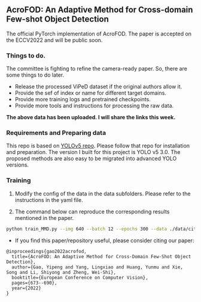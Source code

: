 ## AcroFOD: An Adaptive Method for Cross-domain Few-shot Object Detection
The official PyTorch implementation of AcroFOD. The paper is accepted on the ECCV2022 and will be public soon.

### Things to do.
The committee is fighting to refine the camera-ready paper. So, there are some things to do later.
- Release the processed ViPeD dataset if the original authors allow it.
- Provide the sef of index or name for different target domains.
- Provide more training logs and pretrained checkpoints.
- Provide more tools and instructions for processing the raw data.

**The above data has been uploaded. I will share the links this week.**

### Requirements and Preparing data
This repo is based on [YOLOv5 repo](https://github.com/ultralytics/yolov5). Please follow that repo for installation and preparation.
The version I built for this project is YOLO v5 3.0. The proposed methods are also easy to be migrated into advanced YOLO versions.

### Training
1. Modify the config of the data in the data subfolders. Please refer to the instructions in the yaml file.

2. The command below can reproduce the corresponding results mentioned in the paper.

```bash
python train_MMD.py --img 640 --batch 12 --epochs 300 --data ./data/city_and_foggy8_3.yaml --cfg ./models/yolov5x.yaml --hyp ./data/hyp_aug/m1.yaml --weights '' --name "test"
```

- If you find this paper/repository useful, please consider citing our paper:
```
@inproceedings{gao2022acrofod,
  title={AcroFOD: An Adaptive Method for Cross-Domain Few-Shot Object Detection},
  author={Gao, Yipeng and Yang, Lingxiao and Huang, Yunmu and Xie, Song and Li, Shiyong and Zheng, Wei-Shi},
  booktitle={European Conference on Computer Vision},
  pages={673--690},
  year={2022}
}
```
